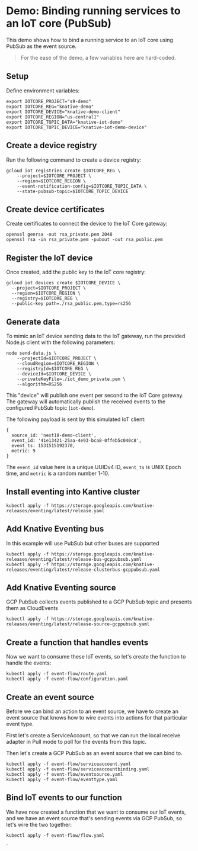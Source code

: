 # Demo: Binding running services to an IoT core (PubSub)

This demo shows how to bind a running service to an IoT core using PubSub as the event source.

> For the ease of the demo, a few variables here are hard-coded.

## Setup

Define environment variables:

```shell
export IOTCORE_PROJECT="s9-demo"
export IOTCORE_REG="knative-demo"
export IOTCORE_DEVICE="knative-demo-client"
export IOTCORE_REGION="us-central1"
export IOTCORE_TOPIC_DATA="knative-iot-demo"
export IOTCORE_TOPIC_DEVICE="knative-iot-demo-device"
```

## Create a device registry

Run the following command to create a device registry:

```shell
gcloud iot registries create $IOTCORE_REG \
    --project=$IOTCORE_PROJECT \
    --region=$IOTCORE_REGION \
    --event-notification-config=$IOTCORE_TOPIC_DATA \
    --state-pubsub-topic=$IOTCORE_TOPIC_DEVICE
```

## Create device certificates

Create certificates to connect the device to the IoT Core gateway:

```shell
openssl genrsa -out rsa_private.pem 2048
openssl rsa -in rsa_private.pem -pubout -out rsa_public.pem
```

## Register the IoT device

Once created, add the public key to the IoT core registry:

```shell
gcloud iot devices create $IOTCORE_DEVICE \
  --project=$IOTCORE_PROJECT \
  --region=$IOTCORE_REGION \
  --registry=$IOTCORE_REG \
  --public-key path=./rsa_public.pem,type=rs256
```

## Generate data

To mimic an IoT device sending data to the IoT gateway, run the provided
Node.js client with the following parameters:

```shell
node send-data.js \
    --projectId=$IOTCORE_PROJECT \
    --cloudRegion=$IOTCORE_REGION \
    --registryId=$IOTCORE_REG \
    --deviceId=$IOTCORE_DEVICE \
    --privateKeyFile=./iot_demo_private.pem \
    --algorithm=RS256
```

This "device" will publish one event per second to the IoT Core gateway.
The gateway will automatically publish the received events to the configured
PubSub topic (`iot-demo`).

The following payload is sent by this simulated IoT client:

```shell
{
  source_id: 'next18-demo-client',
  event_id: '41e13421-25aa-4e93-bca8-0ffeb5c040c8',
  event_ts: 1531515192370,
  metric: 9
}
```

The `event_id` value here is a unique UUIDv4 ID, `event_ts` is UNIX Epoch time, and `metric`
is a random number 1-10.

## Install eventing into Kantive cluster

```shell
kubectl apply -f https://storage.googleapis.com/knative-releases/eventing/latest/release.yaml
```

## Add Knative Eventing bus

In this example will use PubSub but other buses are supported

```shell
kubectl apply -f https://storage.googleapis.com/knative-releases/eventing/latest/release-bus-gcppubsub.yaml
kubectl apply -f https://storage.googleapis.com/knative-releases/eventing/latest/release-clusterbus-gcppubsub.yaml
```

## Add Knative Eventing source

GCP PubSub collects events published to a GCP PubSub topic and presents them as CloudEvents

```shell
kubectl apply -f https://storage.googleapis.com/knative-releases/eventing/latest/release-source-gcppubsub.yaml
```


## Create a function that handles events

Now we want to consume these IoT events, so let's create the function to handle the events:

```shell
kubectl apply -f event-flow/route.yaml
kubectl apply -f event-flow/configuration.yaml
```

## Create an event source

Before we can bind an action to an event source, we have to create an event source
that knows how to wire events into actions for that particular event type.

First let's create a ServiceAccount, so that we can run the local receive adapter
in Pull mode to poll for the events from this topic.

Then let's create a GCP PubSub as an event source that we can bind to.

```shell
kubectl apply -f event-flow/serviceaccount.yaml
kubectl apply -f event-flow/serviceaccountbinding.yaml
kubectl apply -f event-flow/eventsource.yaml
kubectl apply -f event-flow/eventtype.yaml
```

## Bind IoT events to our function

We have now created a function that we want to consume our IoT events, and we have an event
source that's sending events via GCP PubSub, so let's wire the two together:

```shell
kubectl apply -f event-flow/flow.yaml
```
`
